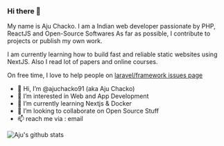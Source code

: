 ### Hi there 👋

My name is Aju Chacko. I am a Indian web developer passionate by PHP, ReactJS and Open-Source Softwares
As far as possible, I contribute to projects or publish my own work.

I am currently learning how to build fast and reliable static websites using NextJS. Also I read lot of papers and online courses.

On free time, I love to help people on [laravel/framework issues page](https://github.com/laravel/framework/issues) 

- 👋 Hi, I’m @ajuchacko91 (aka Aju Chacko)
- 👀 I’m interested in Web and App Development
- 🌱 I’m currently learning Nextjs & Docker
- 💞️ I’m looking to collaborate on Open Source Stuff
- 📫 reach me via : email

![Aju's github stats](https://github-readme-stats.vercel.app/api?username=ajuchacko91&hide=stars,issues&show_icons=true&count_private=true)


<!---
ajuchacko91/ajuchacko91 is a ✨ special ✨ repository because its `README.md` (this file) appears on your GitHub profile.
You can click the Preview link to take a look at your changes.
--->
